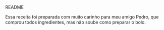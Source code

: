 README

Essa receita foi preparada com muito carinho para meu amigo Pedro,
que comprou todos ingredientes, mas não soube como preparar o bolo.

